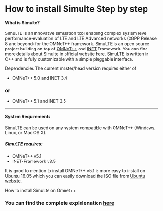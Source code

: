 # How to install Simulte Step by step
#### What is Simulte?
SimuLTE is an innovative simulation tool enabling complex system level performance-evaluation of LTE and LTE Advanced networks (3GPP Release 8 and beyond) for the OMNeT++ framework. SimuLTE is an open source project building on top of [OMNeT++](https://omnetpp.org/) and [INET](https://inet.omnetpp.org/) Framework. You can find more details about Simulte in official website [here](https://www.simulte.com). SimuLTE is written in C++ and is fully customizable with a simple pluggable interface.

Dependencies
The current master/head version requires either of

* OMNeT++ 5.0 and INET 3.4
### or 
* OMNeT++ 5.1 and INET 3.5
___

#### System Requirements
SimuLTE can be used on any system compatible with OMNeT++ (Windows, Linux, or Mac OS X). 
##### SimuLTE requires:
* OMNeT++ v5.1
* INET-Framework v3.5

It is good to mention to install OMNeT++ v5.1 is more easy to install on Ubuntu 16.05 which you can easily download the ISO file from [Ubuntu website](http://releases.ubuntu.com/16.04/).




How to install SimuLte on Omnet++

### You can find the complete explelenation [here](https://barzegar.it/blog/simulte/)  
